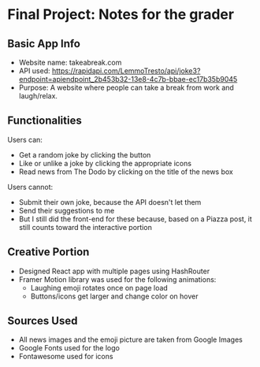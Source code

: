 # Final Project: Notes for the grader

## Basic App Info
- Website name: takeabreak.com
- API used: https://rapidapi.com/LemmoTresto/api/joke3?endpoint=apiendpoint_2b453b32-13e8-4c7b-bbae-ec17b35b9045
- Purpose: A website where people can take a break from work and laugh/relax.

## Functionalities
Users can:
- Get a random joke by clicking the button
- Like or unlike a joke by clicking the appropriate icons
- Read news from The Dodo by clicking on the title of the news box 

Users cannot:
- Submit their own joke, because the API doesn't let them
- Send their suggestions to me 
- But I still did the front-end for these because, based on a Piazza post, it still counts toward the interactive portion

## Creative Portion
- Designed React app with multiple pages using HashRouter
- Framer Motion library was used for the following animations:
    - Laughing emoji rotates once on page load
    - Buttons/icons get larger and change color on hover

## Sources Used
- All news images and the emoji picture are taken from Google Images
- Google Fonts used for the logo
- Fontawesome used for icons